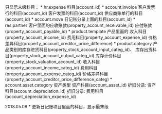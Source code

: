 只显示末级科目：
    * hr.expense 科目(account_id)
    * account.invoice 客户发票行的科目(account_id)
                        客户发票的科目(account_id)
                        供应商账单行的科目(account_id)
    * account.move 日记账分录上面的科目(account_id)
    * res.partner 客户里面的应收账款(property_account_receivable_id)
                            应付账款(property_account_payable_id)
    * product.template 产品里面的 收入科目(property_account_income_id)
                                费用科目(property_account_expense_id)
                                价格差异科目(property_account_creditor_price_difference)
    * product.category 产品类别的库存进货科目(property_stock_account_input_categ_id)、
                                库存出货科目(property_stock_account_output_categ_id)
                                库存计价科目(property_stock_valuation_account_id)
                                收入科目(property_account_income_categ_id)
                                费用科目(property_account_expense_categ_id)
                                价格差异科目(property_account_creditor_price_difference_categ)
    * account.asset.category 资产类型 资产科目(account_asset_id)
                                    折旧分录: 资产科目(account_depreciation_id)
                                    折旧分录: 费用科目(account_depreciation_expense_id)

2018.05.08
    * 更新日记账项目里面的科目，显示最末级